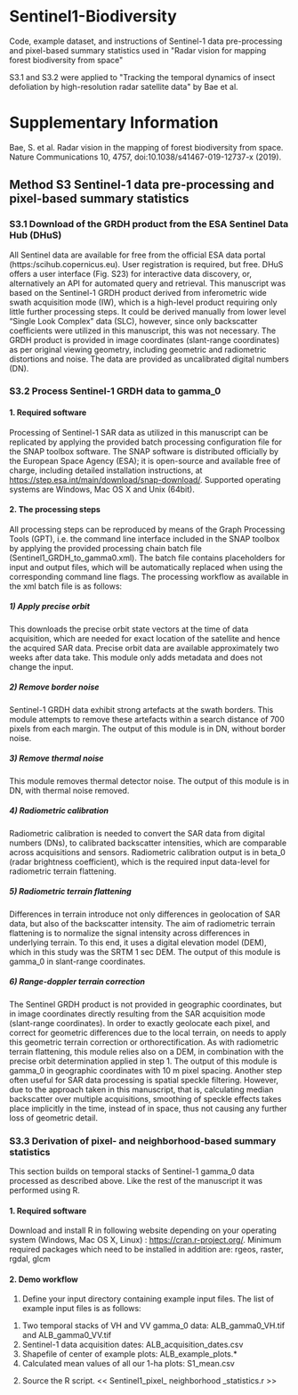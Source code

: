 # Sentinel1-Biodiversity
Code, example dataset, and instructions of Sentinel-1 data pre-processing and pixel-based summary statistics used in "Radar vision for mapping forest biodiversity from space"

S3.1 and S3.2 were applied to "Tracking the temporal dynamics of insect defoliation by high-resolution radar satellite data" by Bae et al.


# Supplementary Information 
Bae, S. et al. Radar vision in the mapping of forest biodiversity from space. Nature Communications 10, 4757, doi:10.1038/s41467-019-12737-x (2019).

## Method S3 Sentinel-1 data pre-processing and pixel-based summary statistics
### S3.1 Download of the GRDH product from the ESA Sentinel Data Hub (DHuS)
All Sentinel data are available for free from the official ESA data portal (https:/scihub.copernicus.eu). User registration is required, but free. DHuS offers a user interface (Fig. S23) for interactive data discovery, or, alternatively an API for automated query and retrieval.
This manuscript was based on the Sentinel-1 GRDH product derived from inferometric wide swath acquisition mode (IW), which is a high-level product requiring only little further processing steps. It could be derived manually from lower level “Single Look Complex” data (SLC), however, since only backscatter coefficients were utilized in this manuscript, this was not necessary.
The GRDH product is provided in image coordinates (slant-range coordinates) as per original viewing geometry, including geometric and radiometric distortions and noise. The data are provided as uncalibrated digital numbers (DN). 
### S3.2 Process Sentinel-1 GRDH data to gamma_0
#### 1. Required software
Processing of Sentinel-1 SAR data as utilized in this manuscript can be replicated by applying the provided batch processing configuration file for the SNAP toolbox software. The SNAP software is distributed officially by the European Space Agency (ESA); it is open-source and available free of charge, including detailed installation instructions, at https://step.esa.int/main/download/snap-download/.
Supported operating systems are Windows, Mac OS X and Unix (64bit).
#### 2. The processing steps
All processing steps can be reproduced by means of the Graph Processing Tools (GPT), i.e. the command line interface included in the SNAP toolbox by applying the provided processing chain batch file (Sentinel1_GRDH_to_gamma0.xml).
The batch file contains placeholders for input and output files, which will be automatically replaced when using the corresponding command line flags.
The processing workflow as available in the xml batch file is as follows:
##### 1) Apply precise orbit
This downloads the precise orbit state vectors at the time of data acquisition, which are needed for exact location of the satellite and hence the acquired SAR data. Precise orbit data are available approximately two weeks after data take.
This module only adds metadata and does not change the input.
##### 2) Remove border noise
Sentinel-1 GRDH data exhibit strong artefacts at the swath borders. This module attempts to remove these artefacts within a search distance of 700 pixels from each margin.
The output of this module is in DN, without border noise.
##### 3) Remove thermal noise
This module removes thermal detector noise.
The output of this module is in DN, with thermal noise removed.
##### 4) Radiometric calibration
Radiometric calibration is needed to convert the SAR data from digital numbers (DNs), to calibrated backscatter intensities, which are comparable across acquisitions and sensors.
Radiometric calibration output is in beta_0 (radar brightness coefficient), which is the required input data-level for radiometric terrain flattening.
##### 5) Radiometric terrain flattening
Differences in terrain introduce not only differences in geolocation of SAR data, but also of the backscatter intensity. The aim of radiometric terrain flattening is to normalize the signal intensity across differences in underlying terrain. To this end, it uses a digital elevation model (DEM), which in this study was the SRTM 1 sec DEM.
The output of this module is gamma_0 in slant-range coordinates.
##### 6) Range-doppler terrain correction
The Sentinel GRDH product is not provided in geographic coordinates, but in image coordinates directly resulting from the SAR acquisition mode (slant-range coordinates). In order to exactly geolocate each pixel, and correct for geometric differences due to the local terrain, on needs to apply this geometric terrain correction or orthorectification. As with radiometric terrain flattening, this module relies also on a DEM, in combination with the precise orbit determination applied in step 1.
The output of this module is gamma_0 in geographic coordinates with 10 m pixel spacing.
Another step often useful for SAR data processing is spatial speckle filtering. However, due to the approach taken in this manuscript, that is, calculating median backscatter over multiple acquisitions, smoothing of speckle effects takes place implicitly in the time, instead of in space, thus not causing any further loss of geometric detail.

### S3.3 Derivation of pixel- and neighborhood-based summary statistics
This section builds on temporal stacks of Sentinel-1 gamma_0 data processed as described above. Like the rest of the manuscript it was performed using R.
#### 1. Required software
Download and install R in following website depending on your operating system (Windows, Mac OS X, Linux) : https://cran.r-project.org/.
Minimum required packages which need to be installed in addition are: rgeos, raster, rgdal, glcm
#### 2. Demo workflow
1. Define your input directory containing example input files.
The list of example input files is as follows: 
1) Two temporal stacks of VH and VV gamma_0 data: 
     ALB_gamma0_VH.tif and ALB_gamma0_VV.tif
2) Sentinel-1 data acquisition dates: ALB_acquisition_dates.csv
3) Shapefile of center of example plots: ALB_example_plots.*
4) Calculated mean values of all our 1-ha plots: S1_mean.csv
2. Source the R script. << Sentinel1_pixel_ neighborhood _statistics.r >>

